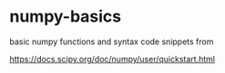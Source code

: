 # numpy-basics
basic numpy functions and syntax
code snippets from


https://docs.scipy.org/doc/numpy/user/quickstart.html
